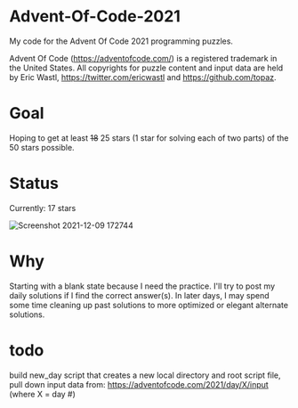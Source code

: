 # Advent-Of-Code-2021
My code for the Advent Of Code 2021 programming puzzles.


Advent Of Code (https://adventofcode.com/) is a registered trademark in the United States. All copyrights for puzzle content and input data are held by Eric Wastl, https://twitter.com/ericwastl and https://github.com/topaz.

# Goal
Hoping to get at least ~~18~~ 25 stars (1 star for solving each of two parts) of the 50 stars possible.

# Status
Currently: 17 stars

![Screenshot 2021-12-09 172744](https://user-images.githubusercontent.com/91928992/145485747-d9f639cc-df57-4a88-847f-5e2d621d6c49.png)


# Why
Starting with a blank state because I need the practice. I'll try to post my daily solutions if I find the correct answer(s). In later days, I may spend some time cleaning up past solutions to more optimized or elegant alternate solutions.

# todo
build new_day script that creates a new local directory and root script file, pull down input data from: https://adventofcode.com/2021/day/X/input (where X = day #)


